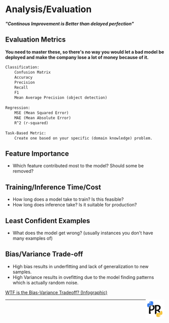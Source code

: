 # Analysis/Evaluation
#### _"Continous Improvement is Better than delayed perfection"_

## Evaluation Metrics
**You need to master these, so there's no way you would let a bad model be deployed and make the company lose a lot of money because of it.**

    Classification:
        Confusion Matrix
        Accuracy
        Precision
        Recall
        F1
        Mean Average Precision (object detection)
    
    Regression:
        MSE (Mean Squared Error)
        MAE (Mean Absolute Error)
        R^2 (r-squared)
        
    Task-Based Metric:
        Create one based on your specific (domain knowledge) problem.

## Feature Importance
- Which feature contributed most to the model? Should some be removed?

## Training/Inference Time/Cost
- How long does a model take to train? Is this feasible?
- How long does inference take? Is it suitable for production?

## Least Confident Examples
- What does the model get wrong? (usually instances you don't have many examples of)

## Bias/Variance Trade-off
- High bias results in underfitting and lack of generalization to new samples.
- High Variance results in ovefitting due to the model finding patterns which is actually random noise.

[WTF is the Bias-Variance Tradeoff? (Infographic)](https://elitedatascience.com/bias-variance-tradeoff)




[<img align="right" width="60" height="60" src="https://github.com/pauloreis-ds/Paulo-Reis-Data-Science/blob/master/Paulo%20Reis/Pauloreis01.png">](https://github.com/pauloreis-ds)

---
